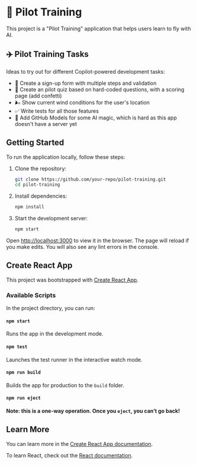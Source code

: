 # 🛫 Pilot Training

This project is a "Pilot Training" application that helps users learn to fly with AI.

## ✈️ Pilot Training Tasks

Ideas to try out for different Copilot-powered development tasks:

- 📝 Create a sign-up form with multiple steps and validation
- 🧠 Create an pilot quiz based on hard-coded questions, with a scoring page (add confetti)
- 🌬️ Show current wind conditions for the user's location
- ✅ Write tests for all those features
- 🤖 Add GitHub Models for some AI magic, which is hard as this app doesn't have a server yet

## Getting Started

To run the application locally, follow these steps:

1. Clone the repository:
    ```bash
    git clone https://github.com/your-repo/pilot-training.git
    cd pilot-training
    ```

2. Install dependencies:
    ```bash
    npm install
    ```

3. Start the development server:
    ```bash
    npm start
    ```

Open [http://localhost:3000](http://localhost:3000) to view it in the browser. The page will reload if you make edits. You will also see any lint errors in the console.

## Create React App

This project was bootstrapped with [Create React App](https://github.com/facebook/create-react-app).

### Available Scripts

In the project directory, you can run:

#### `npm start`

Runs the app in the development mode.

#### `npm test`

Launches the test runner in the interactive watch mode.

#### `npm run build`

Builds the app for production to the `build` folder.

#### `npm run eject`

**Note: this is a one-way operation. Once you `eject`, you can’t go back!**

## Learn More

You can learn more in the [Create React App documentation](https://facebook.github.io/create-react-app/docs/getting-started).

To learn React, check out the [React documentation](https://reactjs.org/).
